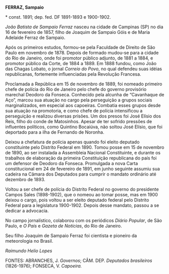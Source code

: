 **FERRAZ, Sampaio**

\* const. 1891; dep. fed. DF 1891-1893 e 1900-1902.

*João Batista de Sampaio Ferraz* nasceu na cidade de Campinas (SP) no
dia 16 de fevereiro de 1857, filho de Joaquim de Sampaio Góis e de Maria
Adelaide Ferraz de Sampaio.

Após os primeiros estudos, formou-se pela Faculdade de Direito de São
Paulo em novembro de 1878. Depois de formado mudou-se para a cidade do
Rio de Janeiro, onde foi promotor público adjunto, de 1881 a 1884, e
promotor público da Corte, de 1884 a 1889. Em 1888 fundou, como João das
Chagas Lobato, o jornal *Correio do Povo*, no qual defendeu suas idéias
republicanas, fortemente influenciadas pela Revolução Francesa.

Proclamada a República em 15 de novembro de 1889, foi nomeado primeiro
chefe de polícia do Rio de Janeiro pelo chefe do governo provisório
marechal Deodoro da Fonseca. Conhecido pela alcunha de “Cavanhaque de
Aço”, marcou sua atuação no cargo pela perseguição a grupos sociais
marginalizados, em especial aos capoeiras. Combatia esses grupos desde
sua atuação na promotoria, e como chefe de polícia intensificou a
perseguição e realizou diversas prisões. Um dos presos foi José Elísio
dos Reis, filho do conde de Matosinhos. Apesar de ter sofrido pressões
de influentes políticos, como Quintino Bocaiúva, não soltou José Elísio,
que foi deportado para a ilha de Fernando de Noronha.

Deixou a chefatura de polícia apenas quando foi eleito deputado
constituinte pelo Distrito Federal em 1890. Tomou posse em 15 de
novembro de 1890, ao ser instalada a Assembleia Nacional Constituinte, e
durante os trabalhos de elaboração da primeira Constituição republicana
do país foi um defensor de Deodoro da Fonseca. Promulgada a nova Carta
constitucional em 24 de fevereiro de 1891, em junho seguinte assumiu sua
cadeira na Câmara dos Deputados para cumprir o mandato ordinário até
dezembro de 1893.

Voltou a ser chefe de polícia do Distrito Federal no governo do
presidente Campos Sales (1898-1902), que o nomeou ao tomar posse, mas em
1900 deixou o cargo, pois voltou a ser eleito deputado federal pelo
Distrito Federal para a legislatura 1900-1902. Depois desse mandato,
passou a se dedicar a advocacia.

No campo jornalístico, colaborou com os periódicos *Diário Popular*, de
São Paulo, e *O País* e *Gazeta de Notícias*, do Rio de Janeiro.

Seu filho Joaquim de Sampaio Ferraz foi cientista e pioneiro da
meteorologia no Brasil.

*Raimundo Helio Lopes*

FONTES: ABRANCHES, J. *Governos*; CÂM. DEP. *Deputados brasileiros*
(1826-1976); FONSECA, V. *Capoeira.*
